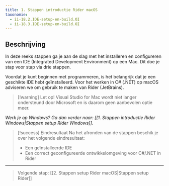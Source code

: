 ```yaml
---
title: 1. Stappen introductie Rider macOS
taxonomie:
  - ii-18.2.IDE-setup-en-build.OI
  - ii-18.3.IDE-setup-en-build.OI
---
```


## Beschrijving
In deze reeks stappen ga je aan de slag met het installeren en configureren van een IDE (Integrated Development Environment) op een Mac. Dit doe je stap voor stap via drie stappen.

Voordat je kunt beginnen met programmeren, is het belangrijk dat je een geschikte IDE hebt geïnstalleerd. Voor het werken in C# (.NET) op macOS adviseren we om gebruik te maken van Rider (JetBrains).

> [!warning] Let op!
> Visual Studio for Mac wordt niet langer ondersteund door Microsoft en is daarom geen aanbevolen optie meer.

*Werk je op Windows? Ga dan verder naar: [[1. Stappen introductie Rider Windows|Stappen setup Rider Windows]].*

> [!success] Eindresultaat
> Na het afronden van de stappen beschik je over het volgende eindresultaat:
> * Een geïnstalleerde IDE
> * Een correct geconfigureerde ontwikkelomgeving voor C#/.NET in Rider

---

> Volgende stap: [[2. Stappen setup Rider macOS|Stappen setup Rider]]